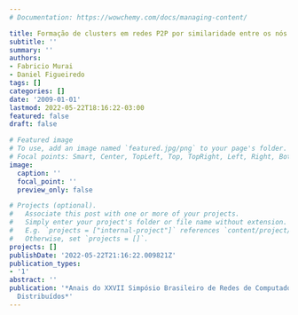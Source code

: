 ```yaml
---
# Documentation: https://wowchemy.com/docs/managing-content/

title: Formação de clusters em redes P2P por similaridade entre os nós
subtitle: ''
summary: ''
authors:
- Fabricio Murai
- Daniel Figueiredo
tags: []
categories: []
date: '2009-01-01'
lastmod: 2022-05-22T18:16:22-03:00
featured: false
draft: false

# Featured image
# To use, add an image named `featured.jpg/png` to your page's folder.
# Focal points: Smart, Center, TopLeft, Top, TopRight, Left, Right, BottomLeft, Bottom, BottomRight.
image:
  caption: ''
  focal_point: ''
  preview_only: false

# Projects (optional).
#   Associate this post with one or more of your projects.
#   Simply enter your project's folder or file name without extension.
#   E.g. `projects = ["internal-project"]` references `content/project/deep-learning/index.md`.
#   Otherwise, set `projects = []`.
projects: []
publishDate: '2022-05-22T21:16:22.009821Z'
publication_types:
- '1'
abstract: ''
publication: '*Anais do XXVII Simpósio Brasileiro de Redes de Computadores e Sistemas
  Distribuídos*'
---
```

